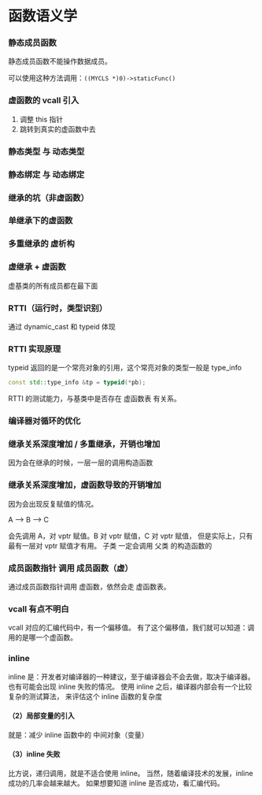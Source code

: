 # 函数语义学

### 静态成员函数

静态成员函数不能操作数据成员。

可以使用这种方法调用：`((MYCLS *)0)->staticFunc()`

### 虚函数的 vcall 引入

1. 调整 this 指针
2. 跳转到真实的虚函数中去

### 静态类型 与 动态类型

### 静态绑定 与 动态绑定

### 继承的坑（非虚函数）

### 单继承下的虚函数

### 多重继承的 虚析构

### 虚继承 + 虚函数

虚基类的所有成员都在最下面

### RTTI（运行时，类型识别）

通过 dynamic_cast 和 typeid 体现

### RTTI 实现原理

typeid 返回的是一个常亮对象的引用，这个常亮对象的类型一般是 type_info

```cpp
const std::type_info &tp = typeid(*pb);
```

RTTI 的测试能力，与基类中是否存在 虚函数表 有关系。

### 编译器对循环的优化

### 继承关系深度增加 / 多重继承，开销也增加

因为会在继承的时候，一层一层的调用构造函数

### 继承关系深度增加，虚函数导致的开销增加

因为会出现反复赋值的情况。

A --> B --> C

会先调用 A，对 vptr 赋值。B 对 vptr 赋值，C 对 vptr 赋值，
但是实际上，只有最有一层对 vptr 赋值才有用。
子类 一定会调用 父类 的构造函数的

### 成员函数指针 调用 成员函数（虚）

通过成员函数指针调用 虚函数，依然会走 虚函数表。

### vcall 有点不明白

vcall 对应的汇编代码中，有一个偏移值。
有了这个偏移值，我们就可以知道：调用的是哪一个虚函数。

### inline

inline 是：开发者对编译器的一种建议，至于编译器会不会去做，取决于编译器。
也有可能会出现 inline 失败的情况。
使用 inline 之后，编译器内部会有一个比较复杂的测试算法，
来评估这个 inline 函数的复杂度

#### （2）局部变量的引入

就是：减少 inline 函数中的 中间对象（变量）

#### （3）inline 失败

比方说，递归调用，就是不适合使用 inline。
当然，随着编译技术的发展，inline 成功的几率会越来越大。
如果想要知道 inline 是否成功，看汇编代码。
